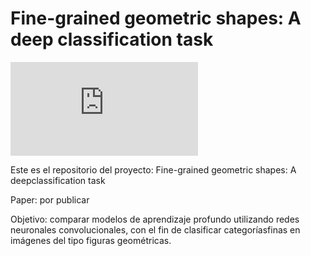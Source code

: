 # Fine-grained geometric shapes: A deep classification task

![English version](https://github.com/jdiazram/DEEP_GEOM/blob/master/README_EN.md)



Este es el repositorio del proyecto: Fine-grained geometric shapes: A deepclassification task

Paper: por publicar

Objetivo: comparar modelos de aprendizaje profundo utilizando redes neuronales convolucionales, con el fin de clasificar categoríasfinas en imágenes del tipo figuras geométricas.

